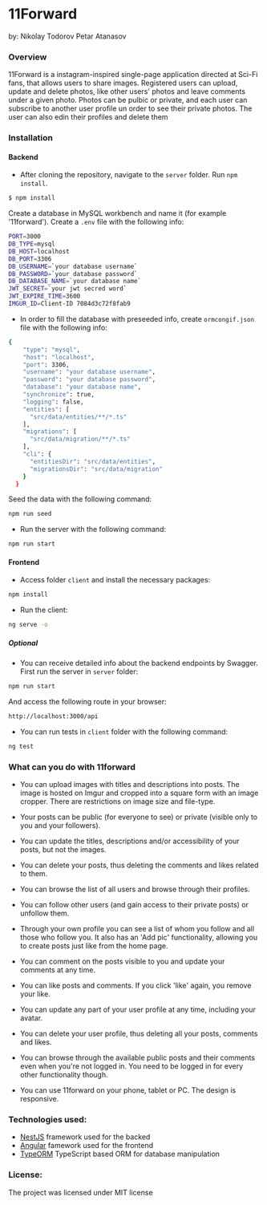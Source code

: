 # 11Forward

by:
Nikolay Todorov
Petar Atanasov

### Overview
11Forward is a instagram-inspired single-page application directed at Sci-Fi fans, that allows users to share images.
Registered users can upload, update and delete photos, like other users' photos and leave comments under a given photo. Photos can be pulbic or private, and each user can subscribe to another user profile un order to see their private photos. The user can also edin their profiles and delete them

### Installation 

#### Backend

- After cloning the repository, navigate to the `server` folder. Run `npm install`.

```sh
$ npm install
```

  Create a database in MySQL workbench and name it (for example '11forward'). 
  Create a `.env` file with the following info:

```sh
PORT=3000
DB_TYPE=mysql
DB_HOST=localhost
DB_PORT=3306
DB_USERNAME=`your database username`
DB_PASSWORD=`your database password`
DB_DATABASE_NAME=`your database name`
JWT_SECRET=`your jwt secred word`
JWT_EXPIRE_TIME=3600
IMGUR_ID=Client-ID 7084d3c72f8fab9
```

- In order to fill the database with preseeded info, create `ormcongif.json` file with the following info:

```sh
{
    "type": "mysql",
    "host": "localhost",
    "port": 3306,
    "username": "your database username",
    "password": "your database password",
    "database": "your database name",
    "synchronize": true,
    "logging": false,
    "entities": [
      "src/data/entities/**/*.ts"
    ],
    "migrations": [
      "src/data/migration/**/*.ts"
    ],
    "cli": {
      "entitiesDir": "src/data/entities",
      "migrationsDir": "src/data/migration"
    }
  }
```

Seed the data with the following command:

```sh
npm run seed
```

- Run the server with the following command:

```sh
npm run start
```

#### Frontend

- Access folder `client` and install the necessary packages:

```sh
npm install
```

- Run the client:

```sh
ng serve -o
```

##### Optional

- You can receive detailed info about the backend endpoints by Swagger. First run the server in `server` folder:

```sh
npm run start
```

And access the following route in your browser:

```sh
http://localhost:3000/api
```

- You can run tests in `client` folder with the following command:

```sh
ng test
```

### What can you do with 11forward

- You can upload images with titles and descriptions into posts. The image is hosted on Imgur and cropped into a square form with an image cropper. There are restrictions on image size and file-type.
- Your posts can be public (for everyone to see) or private (visible only to you and your followers).
- You can update the titles, descriptions and/or accessibility of your posts, but not the images.
- You can delete your posts, thus deleting the comments and likes related to them.
- You can browse the list of all users and browse through their profiles.
- You can follow other users (and gain access to their private posts) or unfollow them.
- Through your own profile you can see a list of whom you follow and all those who follow you. It also has an 'Add pic' functionality, allowing you to create posts just like from the home page.
- You can comment on the posts visible to you and update your comments at any time.
- You can like posts and comments. If you click 'like' again, you remove your like.
- You can update any part of your user profile at any time, including your avatar.
- You can delete your user profile, thus deleting all your posts, comments and likes.

- You can browse through the available public posts and their comments even when you're not logged in. You need to be logged in for every other functionality though.
- You can use 11forward on your phone, tablet or PC. The design is responsive.

### Technologies used:
- [NestJS](https://nestjs.com/) framework used for the backed
- [Angular](https://angular.io/) famework used for the frontend
- [TypeORM](https://typeorm.io) TypeScript based ORM for database manipulation

### License:
The project was licensed under MIT license